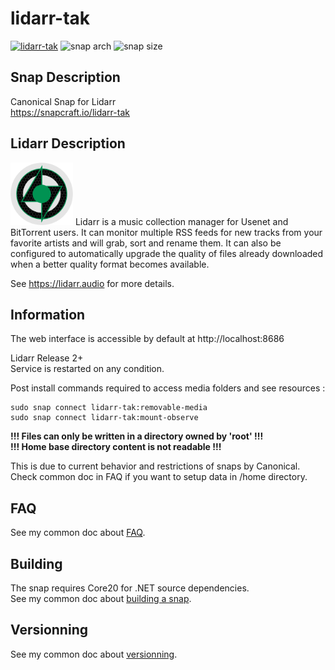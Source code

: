 # lidarr-tak
[![lidarr-tak](https://snapcraft.io/lidarr-tak/badge.svg)](https://snapcraft.io/lidarr-tak)
![snap arch](https://badgen.net/snapcraft/architecture/lidarr-tak)
![snap size](https://badgen.net/snapcraft/size/lidarr-tak/amd64/stable)

## Snap Description
Canonical Snap for Lidarr\
https://snapcraft.io/lidarr-tak

## Lidarr Description
<img src="/icon.svg" width="100">
Lidarr is a music collection manager for Usenet and BitTorrent users.
It can monitor multiple RSS feeds for new tracks from your favorite artists 
and will grab, sort and rename them. It can also be configured 
to automatically upgrade the quality of files already downloaded 
when a better quality format becomes available.

See https://lidarr.audio for more details.

## Information

The web interface is accessible by default at http://localhost:8686

Lidarr Release 2+\
Service is restarted on any condition.

Post install commands required to access media folders and see resources :
```
sudo snap connect lidarr-tak:removable-media
sudo snap connect lidarr-tak:mount-observe
```

**!!! Files can only be written in a directory owned by 'root' !!!**\
**!!! Home base directory content is not readable !!!**

This is due to current behavior and restrictions of snaps by Canonical.\
Check common doc in FAQ if you want to setup data in /home directory.

## FAQ
See my common doc about [FAQ](https://github.com/TehAppKiller/Snapcraft-common-doc/tree/main#FAQ).

## Building
The snap requires Core20 for .NET source dependencies.\
See my common doc about [building a snap](https://github.com/TehAppKiller/Snapcraft-common-doc/tree/main#Building).
## Versionning
See my common doc about [versionning](https://github.com/TehAppKiller/Snapcraft-common-doc/tree/main#Versionning).
